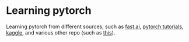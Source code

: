 # Learning pytorch
Learning pytorch from different sources, such as [fast.ai](www.fast.ai),
[pytorch tutorials](https://pytorch.org/tutorials/), [kaggle](www.kaggle.com),
and various other repo (such as [this](https://github.com/DingKe/nn_playground)).
